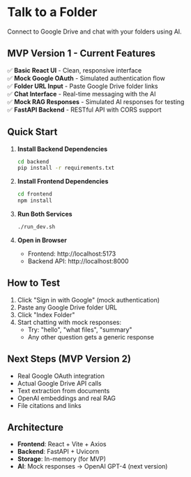 # Talk to a Folder

Connect to Google Drive and chat with your folders using AI.

## MVP Version 1 - Current Features

✅ **Basic React UI** - Clean, responsive interface  
✅ **Mock Google OAuth** - Simulated authentication flow  
✅ **Folder URL Input** - Paste Google Drive folder links  
✅ **Chat Interface** - Real-time messaging with the AI  
✅ **Mock RAG Responses** - Simulated AI responses for testing  
✅ **FastAPI Backend** - RESTful API with CORS support  

## Quick Start

1. **Install Backend Dependencies**
   ```bash
   cd backend
   pip install -r requirements.txt
   ```

2. **Install Frontend Dependencies**
   ```bash
   cd frontend
   npm install
   ```

3. **Run Both Services**
   ```bash
   ./run_dev.sh
   ```

4. **Open in Browser**
   - Frontend: http://localhost:5173
   - Backend API: http://localhost:8000

## How to Test

1. Click "Sign in with Google" (mock authentication)
2. Paste any Google Drive folder URL
3. Click "Index Folder" 
4. Start chatting with mock responses:
   - Try: "hello", "what files", "summary"
   - Any other question gets a generic response

## Next Steps (MVP Version 2)

- Real Google OAuth integration
- Actual Google Drive API calls
- Text extraction from documents
- OpenAI embeddings and real RAG
- File citations and links

## Architecture

- **Frontend**: React + Vite + Axios
- **Backend**: FastAPI + Uvicorn
- **Storage**: In-memory (for MVP)
- **AI**: Mock responses → OpenAI GPT-4 (next version)